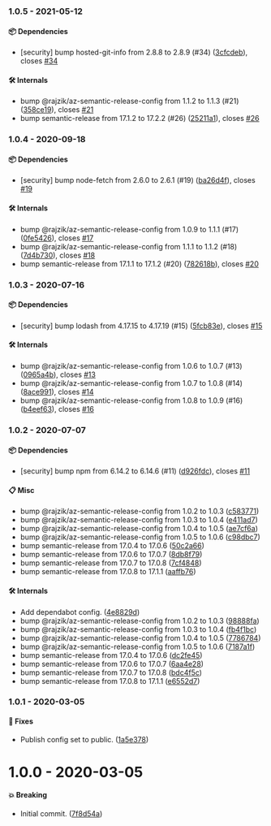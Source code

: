 ### 1.0.5 - 2021-05-12

#### 📦 Dependencies

- [security] bump hosted-git-info from 2.8.8 to 2.8.9 (#34) ([3cfcdeb](https://github.com/rajzik/conventional-changelog-lint-config-beemo/commit/3cfcdeb)), closes [#34](https://github.com/rajzik/conventional-changelog-lint-config-beemo/issues/34)

#### 🛠 Internals

- bump @rajzik/az-semantic-release-config from 1.1.2 to 1.1.3 (#21) ([358ce19](https://github.com/rajzik/conventional-changelog-lint-config-beemo/commit/358ce19)), closes [#21](https://github.com/rajzik/conventional-changelog-lint-config-beemo/issues/21)
- bump semantic-release from 17.1.2 to 17.2.2 (#26) ([25211a1](https://github.com/rajzik/conventional-changelog-lint-config-beemo/commit/25211a1)), closes [#26](https://github.com/rajzik/conventional-changelog-lint-config-beemo/issues/26)

### 1.0.4 - 2020-09-18

#### 📦 Dependencies

- [security] bump node-fetch from 2.6.0 to 2.6.1 (#19) ([ba26d4f](https://github.com/rajzik/conventional-changelog-lint-config-beemo/commit/ba26d4f)), closes [#19](https://github.com/rajzik/conventional-changelog-lint-config-beemo/issues/19)

#### 🛠 Internals

- bump @rajzik/az-semantic-release-config from 1.0.9 to 1.1.1 (#17) ([0fe5426](https://github.com/rajzik/conventional-changelog-lint-config-beemo/commit/0fe5426)), closes [#17](https://github.com/rajzik/conventional-changelog-lint-config-beemo/issues/17)
- bump @rajzik/az-semantic-release-config from 1.1.1 to 1.1.2 (#18) ([7d4b730](https://github.com/rajzik/conventional-changelog-lint-config-beemo/commit/7d4b730)), closes [#18](https://github.com/rajzik/conventional-changelog-lint-config-beemo/issues/18)
- bump semantic-release from 17.1.1 to 17.1.2 (#20) ([782618b](https://github.com/rajzik/conventional-changelog-lint-config-beemo/commit/782618b)), closes [#20](https://github.com/rajzik/conventional-changelog-lint-config-beemo/issues/20)

### 1.0.3 - 2020-07-16

#### 📦 Dependencies

- [security] bump lodash from 4.17.15 to 4.17.19 (#15) ([5fcb83e](https://github.com/rajzik/conventional-changelog-lint-config-beemo/commit/5fcb83e)), closes [#15](https://github.com/rajzik/conventional-changelog-lint-config-beemo/issues/15)

#### 🛠 Internals

- bump @rajzik/az-semantic-release-config from 1.0.6 to 1.0.7 (#13) ([0965a4b](https://github.com/rajzik/conventional-changelog-lint-config-beemo/commit/0965a4b)), closes [#13](https://github.com/rajzik/conventional-changelog-lint-config-beemo/issues/13)
- bump @rajzik/az-semantic-release-config from 1.0.7 to 1.0.8 (#14) ([8ace991](https://github.com/rajzik/conventional-changelog-lint-config-beemo/commit/8ace991)), closes [#14](https://github.com/rajzik/conventional-changelog-lint-config-beemo/issues/14)
- bump @rajzik/az-semantic-release-config from 1.0.8 to 1.0.9 (#16) ([b4eef63](https://github.com/rajzik/conventional-changelog-lint-config-beemo/commit/b4eef63)), closes [#16](https://github.com/rajzik/conventional-changelog-lint-config-beemo/issues/16)

### 1.0.2 - 2020-07-07

#### 📦 Dependencies

- [security] bump npm from 6.14.2 to 6.14.6 (#11) ([d926fdc](https://github.com/rajzik/conventional-changelog-lint-config-beemo/commit/d926fdc)), closes [#11](https://github.com/rajzik/conventional-changelog-lint-config-beemo/issues/11)

#### 📋 Misc

- bump @rajzik/az-semantic-release-config from 1.0.2 to 1.0.3 ([c583771](https://github.com/rajzik/conventional-changelog-lint-config-beemo/commit/c583771))
- bump @rajzik/az-semantic-release-config from 1.0.3 to 1.0.4 ([e411ad7](https://github.com/rajzik/conventional-changelog-lint-config-beemo/commit/e411ad7))
- bump @rajzik/az-semantic-release-config from 1.0.4 to 1.0.5 ([ae7cf6a](https://github.com/rajzik/conventional-changelog-lint-config-beemo/commit/ae7cf6a))
- bump @rajzik/az-semantic-release-config from 1.0.5 to 1.0.6 ([c98dbc7](https://github.com/rajzik/conventional-changelog-lint-config-beemo/commit/c98dbc7))
- bump semantic-release from 17.0.4 to 17.0.6 ([50c2a66](https://github.com/rajzik/conventional-changelog-lint-config-beemo/commit/50c2a66))
- bump semantic-release from 17.0.6 to 17.0.7 ([8db8f79](https://github.com/rajzik/conventional-changelog-lint-config-beemo/commit/8db8f79))
- bump semantic-release from 17.0.7 to 17.0.8 ([7cf4848](https://github.com/rajzik/conventional-changelog-lint-config-beemo/commit/7cf4848))
- bump semantic-release from 17.0.8 to 17.1.1 ([aaffb76](https://github.com/rajzik/conventional-changelog-lint-config-beemo/commit/aaffb76))

#### 🛠 Internals

- Add dependabot config. ([4e8829d](https://github.com/rajzik/conventional-changelog-lint-config-beemo/commit/4e8829d))
- bump @rajzik/az-semantic-release-config from 1.0.2 to 1.0.3 ([98888fa](https://github.com/rajzik/conventional-changelog-lint-config-beemo/commit/98888fa))
- bump @rajzik/az-semantic-release-config from 1.0.3 to 1.0.4 ([fb4f1bc](https://github.com/rajzik/conventional-changelog-lint-config-beemo/commit/fb4f1bc))
- bump @rajzik/az-semantic-release-config from 1.0.4 to 1.0.5 ([7786784](https://github.com/rajzik/conventional-changelog-lint-config-beemo/commit/7786784))
- bump @rajzik/az-semantic-release-config from 1.0.5 to 1.0.6 ([7187a1f](https://github.com/rajzik/conventional-changelog-lint-config-beemo/commit/7187a1f))
- bump semantic-release from 17.0.4 to 17.0.6 ([dc2fe45](https://github.com/rajzik/conventional-changelog-lint-config-beemo/commit/dc2fe45))
- bump semantic-release from 17.0.6 to 17.0.7 ([6aa4e28](https://github.com/rajzik/conventional-changelog-lint-config-beemo/commit/6aa4e28))
- bump semantic-release from 17.0.7 to 17.0.8 ([bdc4f5c](https://github.com/rajzik/conventional-changelog-lint-config-beemo/commit/bdc4f5c))
- bump semantic-release from 17.0.8 to 17.1.1 ([e6552d7](https://github.com/rajzik/conventional-changelog-lint-config-beemo/commit/e6552d7))

### 1.0.1 - 2020-03-05

#### 🐞 Fixes

- Publish config set to public. ([1a5e378](https://github.com/rajzik/conventional-changelog-lint-config-beemo/commit/1a5e378))

# 1.0.0 - 2020-03-05

#### 💥 Breaking

- Initial commit. ([7f8d54a](https://github.com/rajzik/conventional-changelog-lint-config-beemo/commit/7f8d54a))
